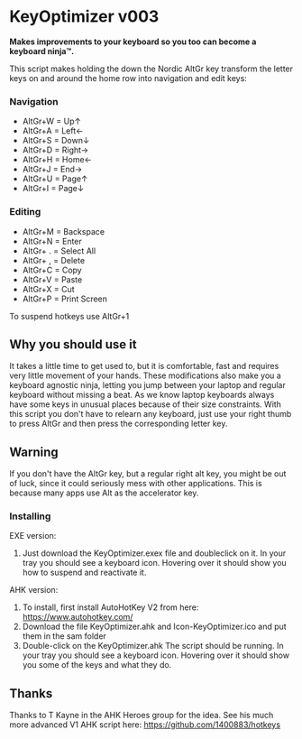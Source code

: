 # KeyOptimizer v003
**Makes improvements to your keyboard so you too can become a keyboard ninja™.**

This script makes holding the down the Nordic AltGr key transform the letter keys on and around the home row into navigation and edit keys:

### Navigation
- AltGr+W = Up↑
- AltGr+A = Left←
- AltGr+S = Down↓
- AltGr+D = Right→
- AltGr+H = Home←
- AltGr+J = End→
- AltGr+U = Page↑
- AltGr+I = Page↓

### Editing
- AltGr+M = Backspace
- AltGr+N = Enter
- AltGr+ . = Select All
- AltGr+ , = Delete
- AltGr+C = Copy
- AltGr+V = Paste
- AltGr+X = Cut
- AltGr+P = Print Screen

To suspend hotkeys use AltGr+1

## Why you should use it
It takes a little time to get used to, but it is comfortable, fast and requires very little movement of your hands. These modifications also make you a keyboard agnostic ninja, letting you jump between your laptop and regular keyboard without missing a beat. As we know laptop keyboards always have some keys in unusual places because of their size constraints. With this script you don't have to relearn any keyboard, just use your right thumb to press AltGr and then press the corresponding letter key.

## Warning
If you don't have the AltGr key, but a regular right alt key, you might be out of luck, since it could seriously mess with other applications. This is because many apps use Alt as the accelerator key.

### Installing
EXE version:
1. Just download the KeyOptimizer.exex file and doubleclick on it. In your tray you should see a keyboard icon. Hovering over it should show you how to suspend and reactivate it.

AHK version:
1. To install, first install AutoHotKey V2 from here: https://www.autohotkey.com/
2. Download the file KeyOptimizer.ahk and Icon-KeyOptimizer.ico and put them in the sam folder
3. Double-click on the KeyOptimizer.ahk The script should be running. In your tray you should see a keyboard icon. Hovering over it should show you some of the keys and what they do.

## Thanks
Thanks to T Kayne in the AHK Heroes group for the idea. See his much more advanced V1 AHK script here: https://github.com/1400883/hotkeys
